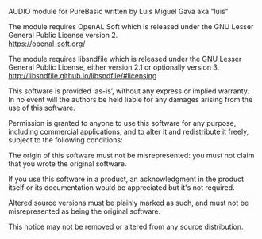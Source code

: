 AUDIO module for PureBasic
written by Luis Miguel Gava aka "luis"

The module requires OpenAL Soft which is released under the GNU Lesser General Public License version 2.<br>
https://openal-soft.org/<br>

The module requires libsndfile which is released under the GNU Lesser General Public License, either version 2.1 or optionally version 3.<br>
http://libsndfile.github.io/libsndfile/#licensing<br>

This software is provided ‘as-is’, without any express or implied warranty.<br>
In no event will the authors be held liable for any damages arising from the use of this software.<br>

Permission is granted to anyone to use this software for any purpose, including commercial applications, and to alter it and redistribute it freely, subject to the following conditions:<br>

The origin of this software must not be misrepresented: you must not claim that you wrote the original software.<br> 

If you use this software in a product, an acknowledgment in the product itself or its documentation would be appreciated but it's not required.<br>

Altered source versions must be plainly marked as such, and must not be misrepresented as being the original software.<br>

This notice may not be removed or altered from any source distribution.<br>
